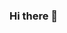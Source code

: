 ### Hi there 👋


<!--
![Karols's GitHub public stats](https://github-readme-stats-kpucynski.vercel.app/api?username=kpucynski) [![Top Langs](https://github-readme-stats.vercel.app/api/top-langs/?username=kpucynski&layout=compact)](https://github.com/kpucynski/github-readme-stats)

**kpucynski/kpucynski** is a ✨ _special_ ✨ repository because its `README.md` (this file) appears on your GitHub profile.

Here are some ideas to get you started:

- 🔭 I’m currently working on ...
- 🌱 I’m currently learning ...
- 👯 I’m looking to collaborate on ...
- 🤔 I’m looking for help with ...
- 💬 Ask me about ...
- 📫 How to reach me: ...
- 😄 Pronouns: ...
- ⚡ Fun fact: ...
-->
